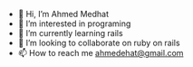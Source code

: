 - 👋 Hi, I’m Ahmed Medhat
- 👀 I’m interested in programing
- 🌱 I’m currently learning rails
- 💞️ I’m looking to collaborate on ruby on rails
- 📫 How to reach me ahmedehat@gmail.com

<!---
Ahmedehat/Ahmedehat is a ✨ special ✨ repository because its `README.md` (this file) appears on your GitHub profile.
You can click the Preview link to take a look at your changes.
--->
